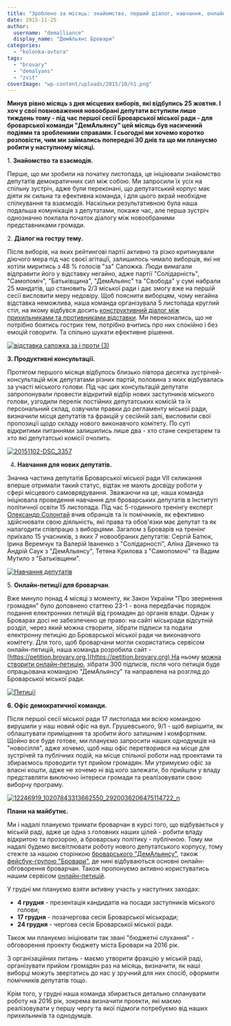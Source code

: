 ```yaml
---
title: "Зроблено за місяць: знайомство, перший діалог, навчання, онлайн-петиції та новий офіс"
date: 2015-11-25
author: 
  username: "demalliance"
  display_name: "ДемАльянс Бровари"
categories: 
  - "kolonka-avtora"
tags: 
  - "brovary"
  - "demalyans"
  - "zvit"
coverImage: "wp-content/uploads/2015/10/h1.png"
---
```


**Минув рівно місяць з дня місцевих виборів, які відбулись 25 жовтня. І хоч у свої повноваження новообрані депутати вступили лише тиждень тому - під час першої сесії Броварської міської ради - для броварської команди "ДемАльянсу" цей місяць був насичений подіями та зробленими справами. І сьогодні ми хочемо коротко розповісти, чим ми займались попередні 30 днів та що ми плануємо робити у наступному місяці.**

1\. **Знайомство та взаємодія.**

Перше, що ми зробили на початку листопада, це ініціювали знайомство депутатів демократичних сил між собою. Ми запросили їх усіх на спільну зустріч, адже були переконані, що депутатський корпус має діяти як сильна та ефективна команда, і для цього вкрай необхідне спілкування та взаємодія. Наскільки результативною була наша подальша комунікація з депутатами, покаже час, але перша зустріч однозначно поклала початок діалогу між новообраними представниками громади.

2\. **Діалог на гостру тему.**

Після виборів, на яких рейтингові партії активно та різко критикували діючого мера під час своєї агітації, залишилось чимало виборців, які не хотіли миритись з 48 % голосів "за" Сапожка. Люди вимагали відправити його у відставку негайно, адже партії "Солідарність", "Самопоміч", "Батьківщина", "ДемАльянс" та "Свобода" у сумі набрали 25 мандатів, що становить 2/3 міської ради і дає змогу вже на першій сесії висловити меру недовіру. Щоб пояснити виборцям, чому негайна відставка неможлива, наша команда організувала 5 листопада круглий стіл, на якому відбувся досить [конструктивний діалог між прихильниками та противниками відставки](https://mpz.brovary.org/poshuk-rishennya-cherez-dialog-gromada-vyznachalas-chy-dotsilno-negajno-vidpravlyaty-mera-u-vidstavku/). Ми переконались, що не потрібно боятись гострих тем, потрібно вчитись про них спокійно і без емоцій говорити. Та спільно шукати ефективне рішення.

[![відставка сапожка за і проти (3)](https://mpz.brovary.org/wp-content/uploads/2015/11/vidstavka-sapozhka-za-i-proty-3.jpg)](https://mpz.brovary.org/wp-content/uploads/2015/11/vidstavka-sapozhka-za-i-proty-3.jpg)

**3\. Продуктивні консультації.**

Протягом першого місяця відбулось близько півтора десятка зустрічей-консультацій між депутатами різних партій, половина з яких відбувалась за участі міського голови. Під час цих консультацій депутати запропонували провести відкритий відбір нових заступників міського голови, узгодили перелік постійних депутатських комісій та їх персональний склад, озвучили правки до регламенту міської ради, визначили місця депутатів та фракцій у сесійній залі, висловили свої пропозиції щодо складу нового виконавчого комітету. По суті відкритими питаннями залишились лише два - хто стане секретарем та хто які депутатські комісії очолить.

[![20151102-DSC_3357](https://mpz.brovary.org/wp-content/uploads/2015/11/20151102-DSC_3357.jpg)](https://mpz.brovary.org/wp-content/uploads/2015/11/20151102-DSC_3357.jpg)

4. **Навчання для нових депутатів.**

Значна частина депутатів Броварської міської ради VII скликання вперше отримали такий статус, відтак не мають досвіду роботи у сфері місцевого самоврядування. Зважаючи на це, наша команда ініціювала проведення навчання для броварських депутатів в Інституті політичної освіти 15 листопада. Під час 5-годинного тренінгу експерт [Олександр Солонтай](https://www.facebook.com/oleksandr.solontay?fref=ts) вчив обранців та їх помічників, як ефективно здійснювати свою діяльність, які права та обов'язки має депутат та як налагодити співпрацю з виборцями. Загалом з Броварів на тренінг приїхало 15 учасників, з яких 7 новообраних депутатів: Сергій Батюк, Ірина Веремчук та Валерій Іваненко з "Солідарності", Аліна Дяченко та Андрій Саук з "ДемАльянсу", Тетяна Крилова з "Самопомочі" та Вадим Мутило з "Батьківщини".

[![Навчання депутатів](https://mpz.brovary.org/wp-content/uploads/2015/11/Navchannya-deputativ.jpg)](https://mpz.brovary.org/wp-content/uploads/2015/11/Navchannya-deputativ.jpg)

5\. **Онлайн-петиції для броварчан**.

Вже минуло понад 4 місяці з моменту, як Закон України "Про звернення громадян" було доповнено статтею 23-1 - вона передбачає порядок подання електронних петицій від громадян до органів влади. Однак у Броварах досі не забезпечено це право: на сайті міськради відсутній розділ, через який можна створити, зібрати підписи та подати електронну петицію до Броварської міської ради чи виконавчого комітету. Для того, щоб броварчани могли скористатись сервісом онлайн-петицій, наша команда розробила сайт - [https://petition.brovary.org.](https://petition.brovary.org) На ньому [можна створити онлайн-петицію](https://www.facebook.com/demalliancebrovary/?fref=nf), зібрати 300 підписів, після чого петиція буде опрацьована командою "ДемАльянсу" та направлена на розгляд до Броварської міської ради.

[![Петиції](https://mpz.brovary.org/wp-content/uploads/2015/11/Petytsiyi.png)](https://mpz.brovary.org/wp-content/uploads/2015/11/Petytsiyi.png)

**6\. Офіс демократичної команди.**

Після першої сесії міської ради 17 листопада ми всією командою вирушили у наш новий офіс на вул. Грушевського, 9/1 - щоб вирішити, як облаштувати приміщення та зробити його затишним і комфортним. Щойно все буде готове, ми плануємо запросити наших однодумців на "новосілля", адже хочемо, щоб наш офіс перетворився на місце для зустрічей та публічних подій, на місце спільної роботи над проектами та збираємось проводити тут прийом громадян. Ми утримуємо офіс за власні кошти, адже не хочемо ні від кого залежати, бо прийшли у владу представляти виключно інтереси громади та реалізовувати свою виборчу програму.

[![12246919_10207843313662550_2920036206475114722_n](https://mpz.brovary.org/wp-content/uploads/2015/11/12246919_10207843313662550_2920036206475114722_n.jpg)](https://mpz.brovary.org/wp-content/uploads/2015/11/12246919_10207843313662550_2920036206475114722_n.jpg)

**Плани на майбутнє.**

Ми і надалі плануємо тримати броварчан в курсі того, що відбувається у міській раді, адже це одна з головних наших цілей - робити владу відкритою та прозорою, а броварську політику - публічною. Тому ми надалі будемо висвітлювати роботу нового депутатського корпусу, тому стежте за нашою сторінкою [броварського "ДемАльянсу"](https://www.facebook.com/demalliancebrovary/), також [фейсбук-групою "Бровари"](https://www.facebook.com/groups/brovary/), де нині відбуваються основні онлайн-обговорення броварчан. Також пропонуємо активно користуватись нашим сервісом [онлайн-петицій](https://petition.brovary.org).

У грудні ми плануємо взяти активну участь у наступних заходах:

- **4 грудня** - презентація кандидатів на посади заступників міського голови;
- **17 грудня** - позачергова сесія Броварської міськради;
- **24 грудня** - чергова сесія Броварської міської ради.

Також ми плануємо ініціювати так звані "бюджетні слухання" - обговорення проекту бюджету міста Бровари на 2016 рік.

З організаційних питань - маємо утворити фракцію у міській раді, організувати прийом громадян раз на місяць, визначити, як наші виборці можуть звертатись до нас у зручний для них спосіб, оформити помічників депутатів тощо.

Крім того, у грудні наша команда збирається детально спланувати роботу на 2016 рік, зокрема визначити проекти, які маємо реалізовувати у першу чергу та якої підмоги потребуємо від наших прихильників та однодумців.
